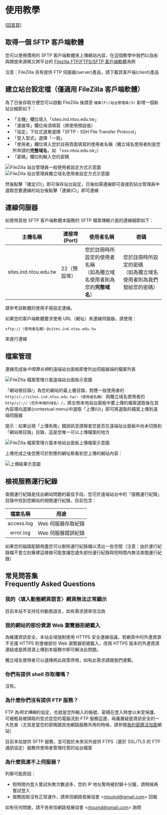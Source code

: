 # 使用教學

[[回首頁](/)]

## 取得一個 SFTP 客戶端軟體
您可以使用慣用的 SFTP 客戶端軟體來上傳網站內容，在這個教學中我們以自由與開放來源碼又跨平台的 [Filezilla FTP/FTPS/SFTP 客戶端軟體](https://filezilla-project.org/)為例

注意：FileZilla 另有提供 FTP 伺服器(server)產品，請下載其客戶端(client)產品

## 建立站台設定檔（僅適用 FileZilla 客戶端軟體）
為了日後存取方便您可以啟動 FileZilla 後請至 `檔案(F)/站台管理員(S)` 新增一個新站台細節如下：

* 「主機」欄位填入「sites.ind.ntou.edu.tw」
* 「連接埠」欄位毋須填寫（將使用預設值）
* 「協定」下拉式選單選擇「SFTP - SSH File Transfer Protocol」
* 「登入型式」選擇「一般」
* 「使用者」欄位填入您於註冊頁面填寫的使用者名稱（獨立域名使用者則是您所申請的**完整域名**，如 「xxx.ntou.edu.tw」）
* 「密碼」欄位則輸入您的密碼

![FileZilla 站台管理員一般使用者設定方式示意圖](assets/pictures/tutorial-filezilla-site-manager-regular-user-example.png)  
![FileZilla 站台管理員獨立域名使用者設定方式示意圖](assets/pictures/tutorial-filezilla-site-manager-individual-domain-user-example.png)

然後點擊「確定(O)」即可保存站台設定，日後如需連線即可直接到站台管理員中選取您要連線的站台後點擊「連線(C)」即可連線

## 連線伺服器
如使用其他 SFTP 客戶端軟體本服務的 SFTP 檔案傳輸介面的連線細節如下：

<table>
	<thead>
		<tr><th>主機名稱</th><th>連接埠(Port)</th><th>使用者名稱</th><th>密碼</th></tr>
	</thead>
	<tbody>
		<tr><td>sites.ind.ntou.edu.tw</td><td>22（預設埠）</td><td>您於註冊時所設定的使用者名稱<br />（如為獨立域名使用者則為您的<strong>完整域名</strong>）</td><td>您於註冊時所設定的密碼<br />（如為獨立域名使用者則為我們發給您的密碼）</td></tr>
	</tbody>
</table>

請參考該軟體的使用手冊設定連線。

如果您的客戶端軟體要求使用 URL（網址）來連線伺服器，請使用：

    sftp://〈使用者名稱〉@sites.ind.ntou.edu.tw

來進行連線

## 檔案管理
連線完成後*中間靠右側*的遠端站台面板即會列出伺服器端的檔案列表

![FileZilla 檔案管理介面遠端站台面板示意圖](assets/pictures/tutorial-filezilla-file-manager-remote-panel-rootdir.png)

「網站根目錄/」為您的網站的最上層目錄，對應一般使用者的 `http(s)://sites.ind.ntou.edu.tw/~〈使用者名稱〉` 與獨立域名使用者的 `http(s)://〈您所申請的域名〉/`，將左側本地站台面板中要上傳的檔案選取後在其內容導向選單(contextual menu)中選取「上傳(U)」即可將選取的檔案上傳到遠端伺服器

提示：如果出現「上傳失敗」錯誤訊息請檢查您是否在遠端站台面板中尚未切換到「網站根目錄」目錄，這是您唯一可以上傳檔案的地方

![FileZilla 檔案管理介面本地站台面板上傳檔案示意圖](assets/pictures/tutorial-filezilla-file-manager-local-panel-file-upload.png)

上傳完成之後您應可於對應的網址察看到您上傳的網站內容：

![上傳結果示意圖](assets/pictures/tutorial-individual-domain-upload-result.png)

## 檢視服務運行紀錄
查閱運行紀錄是找出網站問題的最佳手段，您可於遠端站台中的「服務運行紀錄」目錄中找到您網站的相關運行紀錄，目前包含：

| 檔案名稱 | 用途 | 
| :--------: | :-------: |
| access.log | Web 伺服器存取紀錄 |
| error.log | Web 伺服器錯誤紀錄 | 

如果您的磁碟配額用盡您可以刪除運行紀錄檔以清出一些空間（注意：由於運行紀錄檔不會立刻重建這樣做可能會讓您遺失部份運行紀錄與短時間內無法查閱運行紀錄）

## 常見問答集<br />Frequently Asked Questions
### 我的〈填入動態網頁語言〉網頁無法正常顯示
目前本站不支持任何動態語言，如有需求請來信洽詢

### 我的網站的部份資源 Web 瀏覽器拒絕載入
為維護資訊安全，本站全域強制使用 HTTPS 安全連線協議，若網頁中的外連資源不支援 HTTPS 則會被部份 Web 瀏覽器拒絕載入，改用 HTTPS 版本的外連資源連結或是將資源上傳到本服務中即可解決此問題。

獨立域名使用者可以選擇將此政策停用，如有此需求請跟我們連繫。

### 你們有提供 shell 存取權嗎？
沒有。

### 為什麼你們沒有提供 FTP 服務？
FTP 為*明文傳輸*的協定，也就是您所輸入的帳號、密碼在登入時會以未受保護、可被輕易被擷取的型式從您的電腦流到 FTP 服務這邊，毋庸置疑是資訊安全的一大危害（尤其是當您的密碼跟其他網路服務共用的時候，請參閱[我的密碼沒加密](http://plainpass.com/)網站）

目前本站提供 SFTP 服務，並可能於未來另外提供 FTPS（基於 SSL/TLS 的 FTP 通訊協定）服務供使用者管理托管的站台檔案

### 為什麼我連不上伺服器？
列舉可能原因：

* 短時間內登入嘗試失敗次數過多，您的 IP 地址暫時被封鎖十分鐘，請稍候再嘗試登入
* 服務因故沒有正常運作，請來信網路發展協會 &lt;<ntouind@gmail.com>&gt; 回報

如有任何問題，請不吝來信網路發展協會 &lt;<ntouind@gmail.com>&gt; 詢問